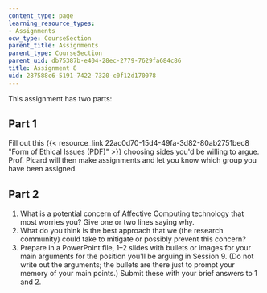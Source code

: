 ```yaml
---
content_type: page
learning_resource_types:
- Assignments
ocw_type: CourseSection
parent_title: Assignments
parent_type: CourseSection
parent_uid: db75387b-e404-28ec-2779-7629fa684c86
title: Assignment 8
uid: 287588c6-5191-7422-7320-c0f12d170078
---
```


This assignment has two parts:

Part 1
------

Fill out this {{< resource_link 22ac0d70-15d4-49fa-3d82-80ab2751bec8 "Form of Ethical Issues (PDF)" >}} choosing sides you'd be willing to argue. Prof. Picard will then make assignments and let you know which group you have been assigned.

Part 2
------

1.  What is a potential concern of Affective Computing technology that most worries you? Give one or two lines saying why.
2.  What do you think is the best approach that we (the research community) could take to mitigate or possibly prevent this concern?
3.  Prepare in a PowerPoint file, 1–2 slides with bullets or images for your main arguments for the position you'll be arguing in Session 9. (Do not write out the arguments; the bullets are there just to prompt your memory of your main points.) Submit these with your brief answers to 1 and 2.